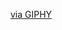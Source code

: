 
<!--Lofiboy-->
[via GIPHY](https://giphy.com/gifs/hacker-sugartown-mayor-mel-Rpl1sod1vCXK0L2SUN)

<div align="center">
  
